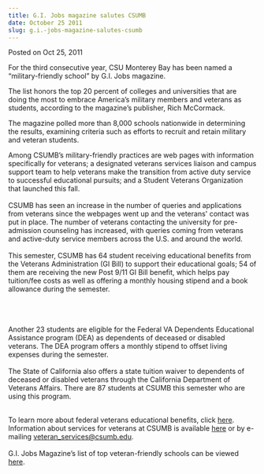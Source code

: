 ```yaml
---
title: G.I. Jobs magazine salutes CSUMB
date: October 25 2011
slug: g.i.-jobs-magazine-salutes-csumb
---
```


 



<span class="date">Posted on Oct 25, 2011    </span>
<p>For the third consecutive year, CSU Monterey Bay has been named
a &#x201C;military-friendly school&#x201D; by G.I. Jobs magazine.</p>
<p>The list honors the top 20 percent of colleges and universities
that are doing the most to embrace America&#x2019;s military members and
veterans as students, according to the magazine&#x2019;s publisher, Rich
McCormack.</p>
<p>The magazine polled more than 8,000 schools nationwide in
determining the results, examining criteria such as efforts to
recruit and retain military and veteran students.</p>
<p>Among CSUMB&#x2019;s military-friendly practices are web pages with
information specifically for veterans; a designated veterans
services liaison and campus support team to help veterans make the
transition from active duty service to successful educational
pursuits; and a Student Veterans Organization that launched this
fall.<br>
<br>
CSUMB has seen an increase in the number of queries and
applications from veterans since the webpages went up and the
veterans&apos; contact was put in place. The number of veterans
contacting the university for pre-admission counseling has
increased, with queries coming from veterans and active-duty
service members across the U.S. and around the world.<br>
<br>
This semester, CSUMB has 64 student receiving educational benefits
from the Veterans Administration (GI Bill) to support their
educational goals; 54 of them are receiving the new Post 9/11 GI
Bill benefit, which helps pay tuition/fee costs as well as offering
a monthly housing stipend and a book allowance during the
semester.</br></br></br></br></p>
<p>Another 23 students are eligible for the Federal VA Dependents
Educational Assistance program (DEA) as dependents of deceased or
disabled veterans. The DEA program offers a monthly stipend to
offset living expenses during the semester.<br>
<br>
The State of California also offers a state tuition waiver to
dependents of deceased or disabled veterans through the California
Department of Veterans Affairs. There are 87 students at CSUMB this
semester who are using this program.</br></br></p>
<p>To learn more about federal veterans educational benefits, click
<a href="https://www.gibill.va.gov" rel="nofollow">here</a>.
Information about services for veterans at CSUMB is available
<a href="https://csumb.edu/veterans" rel="nofollow">here</a> or by
e-mailing <a href="mailto:veteran_services@csumb.edu">veteran_services@csumb.edu</a>.<br>

<br>
G.I. Jobs Magazine&#x2019;s list of top veteran-friendly schools can be
viewed <a href="https://www.militaryfriendlyschools.com/mfsList.aspx" rel="nofollow">here</a>.</br></br></p>





 
